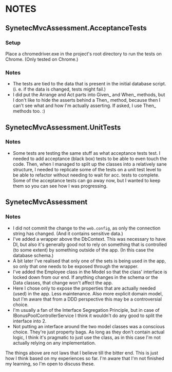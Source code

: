 # NOTES

## SynetecMvcAssessment.AcceptanceTests

### Setup
Place a chromedriver.exe in the project's root directory to run the tests on Chrome. (Only tested on Chrome.)

### Notes
- The tests are tied to the data that is present in the initial database script. (i. e. if the data is changed, tests might fail.)
- I did put the Arrange and Act parts into Given_ and When_ methods, but I don't like to hide the asserts behind a Then_ method, because then I can't see what and how I'm actually asserting. If asked, I use Then_ methods too. :)


## SynetecMvcAssessment.UnitTests

### Notes
- Some tests are testing the same stuff as what acceptance tests test. I needed to add acceptance (black box) tests to be able to even touch the code.
Then, when I managed to split up the classes into a relatively sane structure, I needed to replicate some of the tests on a unit test level to be able to refactor without needing to wait for acc. tests to complete.
Some of the acceptance tests can go away now, but I wanted to keep them so you can see how I was progressing.


## SynetecMvcAssessment

### Notes
- I did not commit the change to the `web.config`, as only the connection string has changed. (And it contains sensitive data.)
- I've added a wrapper above the DbContext. This was necessary to have DI, but also it's generally good not to rely on something that is controlled (to some extent) by something outside of the app. (In this case the database schema.)
- A bit later I've realised that only one of the sets is being used in the app, so only that one needs to be exposed through the wrapper.
- I've added the Employee class in the Model so that the class' interface is locked down from our end. If anything changes in the schema or the Data classes, that change won't affect the app.
- Here I chose only to expose the properties that are actually needed (used) in the app. Less maintenance. Also more explicit domain model, but I'm aware that from a DDD perspective this may be a controversial choice.
- I'm usually a fan of the Interface Segregation Principle, but in case of IBonusPoolControllerService I think it wouldn't do any good to split the interface into 2.
- Not putting an interface around the two model classes was a conscious choice. They're just property bags. As long as they don't contain actual logic, I think it's pragmatic to just use the class, as in this case I'm not actually relying on any implementation.

The things above are not laws that I believe till the bitter end. This is just how I think based on my experiences so far. I'm aware that I'm not finished my learning, so I'm open to discuss these.
